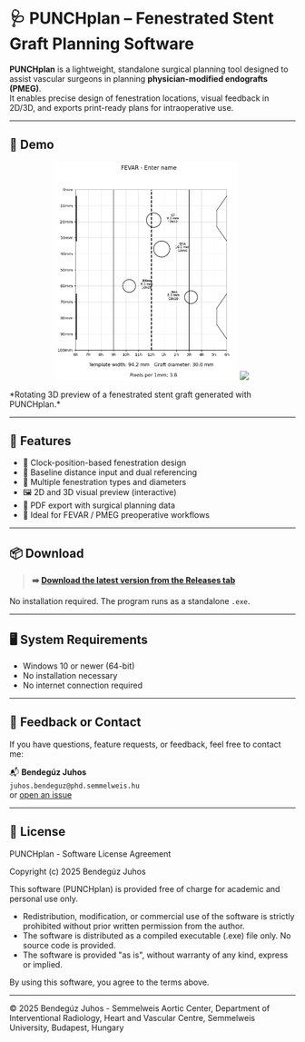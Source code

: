# 🩺 PUNCHplan – Fenestrated Stent Graft Planning Software

**PUNCHplan** is a lightweight, standalone surgical planning tool designed to assist vascular surgeons in planning **physician-modified endografts (PMEG)**.  
It enables precise design of fenestration locations, visual feedback in 2D/3D, and exports print-ready plans for intraoperative use.

---

## 🎥 Demo

<!-- ![3D Model Preview](./media/punchplan_demo_inf.gif) -->
<p align="center">
  <img src="./media/2d_view.png" width="320"/>
  <img src="./media/3d_rotation.gif" width="320"/>
</p>
*Rotating 3D preview of a fenestrated stent graft generated with PUNCHplan.*

---

## 🚀 Features

- 🧭 Clock-position-based fenestration design
- 📏 Baseline distance input and dual referencing
- 🎯 Multiple fenestration types and diameters
- 🖼 2D and 3D visual preview (interactive)
- 📄 PDF export with surgical planning data
- 🧠 Ideal for FEVAR / PMEG preoperative workflows

---

## 📦 Download

> **➡️ [Download the latest version from the Releases tab](https://github.com/BenBalder/PUNCHplan/releases)**

No installation required. The program runs as a standalone `.exe`.

---

## 🖥 System Requirements

- Windows 10 or newer (64-bit)
- No installation necessary
- No internet connection required

---

## 📧 Feedback or Contact

If you have questions, feature requests, or feedback, feel free to contact me:

📬 **Bendegúz Juhos**  
`juhos.bendeguz@phd.semmelweis.hu`  
or [open an issue](https://github.com/BenBalder/PUNCHplan/issues)

---

## 📜 License
PUNCHplan - Software License Agreement

Copyright (c) 2025 Bendegúz Juhos

This software (PUNCHplan) is provided free of charge for academic and personal use only.

- Redistribution, modification, or commercial use of the software is strictly prohibited without prior written permission from the author.
- The software is distributed as a compiled executable (.exe) file only. No source code is provided.
- The software is provided "as is", without warranty of any kind, express or implied.

By using this software, you agree to the terms above.

---

© 2025 Bendegúz Juhos - Semmelweis Aortic Center, Department of Interventional Radiology, Heart and Vascular Centre, Semmelweis University, Budapest, Hungary


